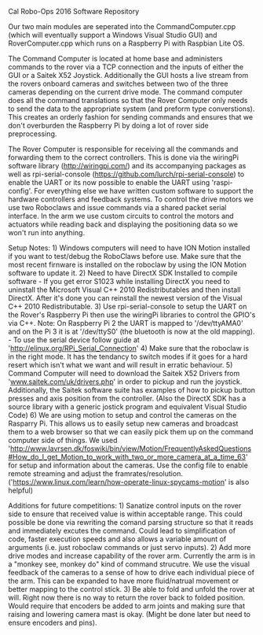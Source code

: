 Cal Robo-Ops 2016 Software Repository

Our two main modules are seperated into the CommandComputer.cpp (which will eventually support a Windows Visual Studio GUI) and RoverComputer.cpp which runs on a Raspberry Pi with Raspbian Lite OS.

The Command Computer is located at home base and administers commands to the rover via a TCP connection and the inputs of either the GUI or a Saitek X52 Joystick. Additionally the GUI hosts a live stream from the rovers onboard cameras and switches between two of the three cameras depending on the current drive mode. The command computer does all the command translations so that the Rover Computer only needs to send the data to the appropriate system (and preform type converstions). This creates an orderly fashion for sending commands and ensures that we don't overburden the Raspberry Pi by doing a lot of rover side preprocessing.

The Rover Computer is responsible for receiving all the commands and forwarding them to the correct controllers. This is done via the wiringPi software library (http://wiringpi.com/) and its accompanying packages as well as rpi-serial-console (https://github.com/lurch/rpi-serial-console) to enable the UART or its now possible to enable the UART using 'raspi-config'. For everything else we have written custom software to support the hardware controllers and feedback systems. To control the drive motors we use two Roboclaws and issue commands via a shared packet serial interface. In the arm we use custom circuits to control the motors and actuators while reading back and displaying the positioning data so we won't run into anything.

Setup Notes:
	1) Windows computers will need to have ION Motion installed if you want to test/debug the RoboClaws before use. Make sure that the most recent firnware is installed on the roboclaw by using the ION Motion software to update it.
	2) Need to have DirectX SDK Installed to compile software
		- If you get error S1023 while installing DirectX you need to uninstall the Microsoft Visual C++ 2010 Redistributables and then install DirectX. After it's done you can reinstall the newest version of the Visual C++ 2010 Redistributable.
	3) Use rpi-serial-console to setup the UART on the Rover's Raspberry Pi then use the wiringPi libraries to control the GPIO's via C++. Note: On Raspberry Pi 2 the UART is mapped to '/dev/ttyAMA0' and on the Pi 3 it is at '/dev/ttyS0' (the bluetooth is now at the old mapping).
		- To use the serial device follow guide at 'http://elinux.org/RPi_Serial_Connection'
	4) Make sure that the roboclaw is in the right mode. It has the tendancy to switch modes if it goes for a hard resert which isn't what we want and will result in erratic behaviour.
	5) Command Computer will need to download the Saitek X52 Drivers from 'www.saitek.com/uk/drivers.php' in order to pickup and run the joystick. Additionally, the Saitek software suite has examples of how to pickup button presses and axis position from the controller. (Also the DirectX SDK has a source library with a generic jostick program and equivalent Visual Studio Code)
	6) We are using motion to setup and control the cameras on the Rasparry Pi. This allows us to easily setup new cameras and broadcast them to a web browser so that we can easily pick them up on the command computer side of things. We used 'http://www.lavrsen.dk/foswiki/bin/view/Motion/FrequentlyAskedQuestions#How_do_I_get_Motion_to_work_with_two_or_more_camera_at_a_time_63' for setup and information about the cameras. Use the config file to enable remote streaming and adjust the framrates/resolution. ('https://www.linux.com/learn/how-operate-linux-spycams-motion' is also helpful)

Additions for future competitions:
	1) Sanatize control inputs on the rover side to ensure that received value is within acceptable range. This could possible be done via rewriting the comand parsing structure so that it reads and immediately excutes the command. Could lead to simplification of code, faster execution speeds and also allows a variable amount of arguments (i.e. just roboclaw commands or just servo inputs).
	2) Add more drive modes and increase capability of the rover arm. Currently the arm is in a "monkey see, monkey do" kind of command strucutre. We use the visual feedback of the cameras to a sense of how to drive each individual piece of the arm. This can be expanded to have more fluid/natrual movement or better mapping to the control stick.
	3) Be able to fold and unfold the rover at will. Right now there is no way to return the rover back to folded position. Would require that encoders be added to arm joints and making sure that raising and lowering camera mast is okay. (Might be done later but need to ensure encoders and pins).
	